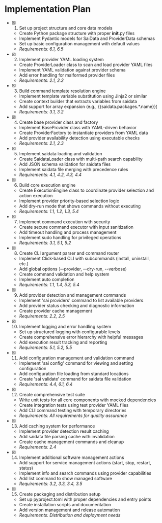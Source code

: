 # Implementation Plan

- [x] 1. Set up project structure and core data models
  - Create Python package structure with proper __init__.py files
  - Implement Pydantic models for SaiData and ProviderData schemas
  - Set up basic configuration management with default values
  - _Requirements: 6.1, 6.5_

- [x] 2. Implement provider YAML loading system
  - Create ProviderLoader class to scan and load provider YAML files
  - Implement YAML validation against provider schema
  - Add error handling for malformed provider files
  - _Requirements: 2.1, 2.2_

- [x] 3. Build command template resolution engine
  - Implement template variable substitution using Jinja2 or similar
  - Create context builder that extracts variables from saidata
  - Add support for array expansion (e.g., {{saidata.packages.*.name}})
  - _Requirements: 3.1, 3.2_

- [x] 4. Create base provider class and factory
  - Implement BaseProvider class with YAML-driven behavior
  - Create ProviderFactory to instantiate providers from YAML data
  - Add provider availability detection using executable checks
  - _Requirements: 2.1, 2.3_

- [x] 5. Implement saidata loading and validation
  - Create SaidataLoader class with multi-path search capability
  - Add JSON schema validation for saidata files
  - Implement saidata file merging with precedence rules
  - _Requirements: 4.1, 4.2, 4.3, 4.4_
  
- [x] 6. Build core execution engine
  - Create ExecutionEngine class to coordinate provider selection and action execution
  - Implement provider priority-based selection logic
  - Add dry-run mode that shows commands without executing
  - _Requirements: 1.1, 1.2, 1.3, 5.4_

- [x] 7. Implement command execution with security
  - Create secure command executor with input sanitization
  - Add timeout handling and process management
  - Implement sudo handling for privileged operations
  - _Requirements: 3.1, 5.1, 5.2_

- [x] 8. Create CLI argument parser and command router
  - Implement Click-based CLI with subcommands (install, uninstall, etc.)
  - Add global options (--provider, --dry-run, --verbose)
  - Create command validation and help system
  - Implement auto completion
  - _Requirements: 1.1, 1.4, 5.3, 5.4_

- [x] 9. Add provider detection and management commands
  - Implement 'sai providers' command to list available providers
  - Add provider status checking and diagnostic information
  - Create provider cache management
  - _Requirements: 2.2, 2.5_

- [x] 10. Implement logging and error handling system
  - Set up structured logging with configurable levels
  - Create comprehensive error hierarchy with helpful messages
  - Add execution result tracking and reporting
  - _Requirements: 5.1, 5.2, 5.5_
- [x] 11. Add configuration management and validation command
  - Implement 'sai config' command for viewing and setting configuration
  - Add configuration file loading from standard locations
  - Create 'sai validate' command for saidata file validation
  - _Requirements: 4.4, 6.1, 6.4_

- [x] 12. Create comprehensive test suite
  - Write unit tests for all core components with mocked dependencies
  - Create integration tests using test provider YAML files
  - Add CLI command testing with temporary directories
  - _Requirements: All requirements for quality assurance_

- [x] 13. Add caching system for performance
  - Implement provider detection result caching
  - Add saidata file parsing cache with invalidation
  - Create cache management commands and cleanup
  - _Requirements: 2.4_

- [x] 14. Implement additional software management actions
  - Add support for service management actions (start, stop, restart, status)
  - Implement info and search commands using provider capabilities
  - Add list command to show managed software
  - _Requirements: 3.2, 3.3, 3.4, 3.5_

- [x] 15. Create packaging and distribution setup
  - Set up pyproject.toml with proper dependencies and entry points
  - Create installation scripts and documentation
  - Add version management and release automation
  - _Requirements: Distribution and deployment needs_